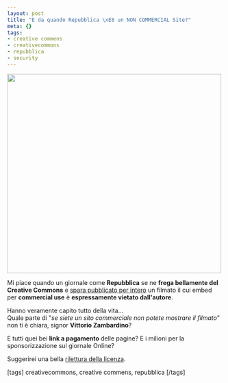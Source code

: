 ```yaml
--- 
layout: post
title: "E da quando Repubblica \xE8 un NON COMMERCIAL Site?"
meta: {}
tags: 
- creative commens
- creativecommons
- repubblica
- security
---
```

<a href='http://www.lastknight.com/download//repubblica_non_commercial.jpg'><img src="http://www.lastknight.com/download//repubblica_non_commercial.jpg" alt="" title="repubblica_non_commercial" width="500" height="465" class="aligncenter size-full wp-image-727" /></a>  
  
Mi piace quando un giornale come **Repubblica** se ne **frega bellamente del Creative Commons** e [spara pubblicato per intero](http://zambardino.blogautore.repubblica.it/2008/05/27/muto-murales-digitale/) un filmato il cui embed per **commercial use** è **espressamente vietato dall'autore**.  
  
Hanno veramente capito tutto della vita...  
Quale parte di "*se siete un sito commerciale non potete mostrare il filmato*" non ti è chiara, signor **Vittorio Zambardino**?  
  
E tutti quei bei **link a pagamento** delle pagine? E i milioni per la sponsorizzazione sul giornale Online?  
  
Suggerirei una bella [rilettura della licenza](http://creativecommons.org/licenses/by-nc-nd/2.5/deed.it).  
   
[tags] creativecommons, creative commens, repubblica [/tags]
 
